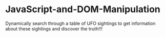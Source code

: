 # JavaScript-and-DOM-Manipulation
Dynamically search through a table of UFO sightings to get information about these sightings and discover the truth!!!
